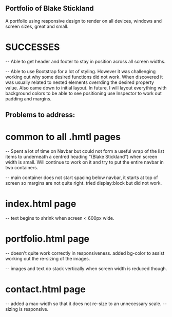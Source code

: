 ## Portfolio of Blake Stickland
A portfolio using responsive design to render on all devices, windows and screen sizes, great and small.

# SUCCESSES

-- Able to get header and footer to stay in position across all screen widths.

-- Able to use Bootstrap for a lot of styling. However it was challenging working out why some desired functions did not work. When discovered it was usually related to nested elements overrding the desired property value. Also came down to initial layout. In future, I will layout everything with background colors to be able to see positioning use Inspector to work out padding and margins. 

## Problems to address:

# common to all .hmtl pages

-- Spent a lot of time on Navbar but could not form a useful wrap of the list items to underneath a centred heading "(Blake Stickland") when screen width is small. Will continue to work on it and try to put the entire navbar in two containers. 

-- main container does not start spacing below navbar, it starts at top of screen so margins are not quite right. tried display:block but did not work.


# index.html page

-- text begins to shrink when screen < 600px wide.


# portfolio.html page

-- doesn't quite work correctly in responsiveness. added bg-color to assist working out the re-sizing of the images. 

-- images and text do stack vertically when screen width is reduced though. 

# contact.html page

-- added a max-width so that it does not re-size to an unnecessary scale. 
-- sizing is responsive.

